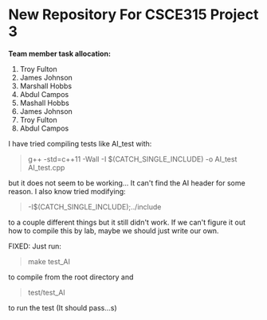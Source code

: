 # New Repository For CSCE315 Project 3

**Team member task allocation:**

1. Troy Fulton
2. James Johnson
3. Marshall Hobbs
4. Abdul Campos
5. Mashall Hobbs
6. James Johnson
7. Troy Fulton
8. Abdul Campos


I have tried compiling tests like AI_test with:

>  g++ -std=c++11 -Wall -I $(CATCH_SINGLE_INCLUDE) -o AI_test AI_test.cpp

but it does not seem to be working... It can't find the AI header for some reason.
I also know tried modifying:

> -I$(CATCH_SINGLE_INCLUDE);../include

to a couple different things but it still didn't work. If we can't figure it out 
how to compile this by lab, maybe we should just write our own.

FIXED: Just run:

> make test_AI

to compile from the root directory and 

> test/test_AI

to run the test (It should pass...s)